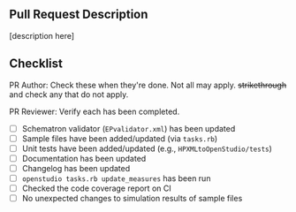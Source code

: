 ## Pull Request Description

[description here]

## Checklist

PR Author: Check these when they're done. Not all may apply. ~~strikethrough~~ and check any that do not apply. 

PR Reviewer: Verify each has been completed.

- [ ] Schematron validator (`EPvalidator.xml`) has been updated
- [ ] Sample files have been added/updated (via `tasks.rb`)
- [ ] Unit tests have been added/updated (e.g., `HPXMLtoOpenStudio/tests`)
- [ ] Documentation has been updated
- [ ] Changelog has been updated
- [ ] `openstudio tasks.rb update_measures` has been run
- [ ] Checked the code coverage report on CI
- [ ] No unexpected changes to simulation results of sample files
